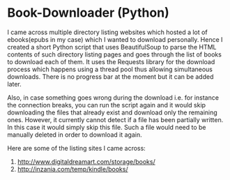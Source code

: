 # Book-Downloader (Python)

I came across multiple directory listing websites which hosted a lot of ebooks(epubs in my case) which I wanted to download personally. Hence I created a short Python script that uses BeautifulSoup to parse the HTML contents of such directory listing pages and goes through the list of books to download each of them. It uses the Requests library for the download process which happens using a thread pool thus allowing simultaneous downloads. There is no progress bar at the moment but it can be added later.

Also, in case something goes wrong during the download i.e. for instance the connection breaks, you can run the script again and it would skip downloading the files that already exist and download only the remaining ones. 
However, it currently cannot detect if a file has been partially written. In this case it would simply skip this file. Such a file would need to be manually deleted in order to download it again.

Here are some of the listing sites I came across:

1. http://www.digitaldreamart.com/storage/books/
2. http://inzania.com/temp/kindle/books/
